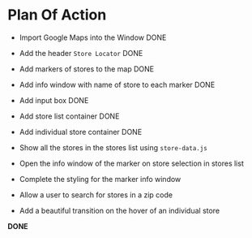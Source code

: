 # Plan Of Action

- Import Google Maps into the Window DONE

- Add the header `Store Locator` DONE

- Add markers of stores to the map DONE

- Add info window with name of store to each marker DONE

- Add input box DONE

- Add store list container DONE

- Add individual store container DONE

- Show all the stores in the stores list using `store-data.js`

- Open the info window of the marker on store selection in stores list 

- Complete the styling for the marker info window

- Allow a user to search for stores in a zip code

- Add a beautiful transition on the hover of an individual store

**DONE**

